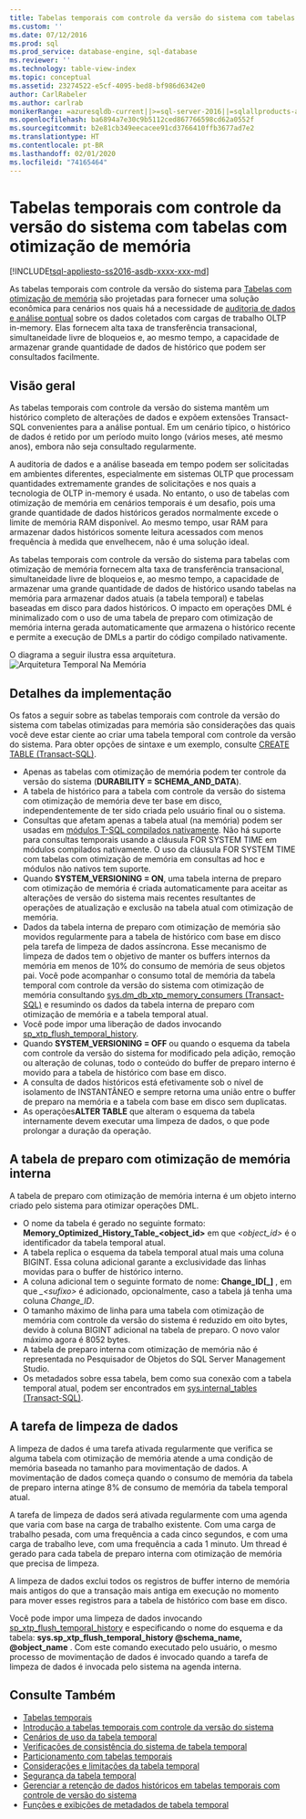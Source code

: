 ```yaml
---
title: Tabelas temporais com controle da versão do sistema com tabelas com otimização de memória | Microsoft Docs
ms.custom: ''
ms.date: 07/12/2016
ms.prod: sql
ms.prod_service: database-engine, sql-database
ms.reviewer: ''
ms.technology: table-view-index
ms.topic: conceptual
ms.assetid: 23274522-e5cf-4095-bed8-bf986d6342e0
author: CarlRabeler
ms.author: carlrab
monikerRange: =azuresqldb-current||>=sql-server-2016||=sqlallproducts-allversions||>=sql-server-linux-2017||=azuresqldb-mi-current
ms.openlocfilehash: ba6894a7e30c9b5112ced867766598cd62a0552f
ms.sourcegitcommit: b2e81cb349eecacee91cd3766410ffb3677ad7e2
ms.translationtype: HT
ms.contentlocale: pt-BR
ms.lasthandoff: 02/01/2020
ms.locfileid: "74165464"
---
```

# <a name="system-versioned-temporal-tables-with-memory-optimized-tables"></a>Tabelas temporais com controle da versão do sistema com tabelas com otimização de memória

[!INCLUDE[tsql-appliesto-ss2016-asdb-xxxx-xxx-md](../../includes/tsql-appliesto-ss2016-asdb-xxxx-xxx-md.md)]

As tabelas temporais com controle da versão do sistema para [Tabelas com otimização de memória](../../relational-databases/in-memory-oltp/memory-optimized-tables.md) são projetadas para fornecer uma solução econômica para cenários nos quais há a necessidade de [auditoria de dados e análise pontual](https://msdn.microsoft.com/library/mt631669.aspx) sobre os dados coletados com cargas de trabalho OLTP in-memory. Elas fornecem alta taxa de transferência transacional, simultaneidade livre de bloqueios e, ao mesmo tempo, a capacidade de armazenar grande quantidade de dados de histórico que podem ser consultados facilmente.

## <a name="overview"></a>Visão geral

As tabelas temporais com controle da versão do sistema mantêm um histórico completo de alterações de dados e expõem extensões Transact-SQL convenientes para a análise pontual. Em um cenário típico, o histórico de dados é retido por um período muito longo (vários meses, até mesmo anos), embora não seja consultado regularmente.

A auditoria de dados e a análise baseada em tempo podem ser solicitadas em ambientes diferentes, especialmente em sistemas OLTP que processam quantidades extremamente grandes de solicitações e nos quais a tecnologia de OLTP in-memory é usada. No entanto, o uso de tabelas com otimização de memória em cenários temporais é um desafio, pois uma grande quantidade de dados históricos gerados normalmente excede o limite de memória RAM disponível. Ao mesmo tempo, usar RAM para armazenar dados históricos somente leitura acessados com menos frequência à medida que envelhecem, não é uma solução ideal.

As tabelas temporais com controle da versão do sistema para tabelas com otimização de memória fornecem alta taxa de transferência transacional, simultaneidade livre de bloqueios e, ao mesmo tempo, a capacidade de armazenar uma grande quantidade de dados de histórico usando tabelas na memória para armazenar dados atuais (a tabela temporal) e tabelas baseadas em disco para dados históricos. O impacto em operações DML é minimalizado com o uso de uma tabela de preparo com otimização de memória interna gerada automaticamente que armazena o histórico recente e permite a execução de DMLs a partir do código compilado nativamente.

O diagrama a seguir ilustra essa arquitetura.![Arquitetura Temporal Na Memória](../../relational-databases/tables/media/temporal-in-memory-architecture.png "Arquitetura temporal na memória")

## <a name="implementation-details"></a>Detalhes da implementação

Os fatos a seguir sobre as tabelas temporais com controle da versão do sistema com tabelas otimizadas para memória são considerações das quais você deve estar ciente ao criar uma tabela temporal com controle da versão do sistema. Para obter opções de sintaxe e um exemplo, consulte [CREATE TABLE &#40;Transact-SQL&#41;](../../t-sql/statements/create-table-transact-sql.md).

- Apenas as tabelas com otimização de memória podem ter controle da versão do sistema (**DURABILITY = SCHEMA_AND_DATA**).
- A tabela de histórico para a tabela com controle da versão do sistema com otimização de memória deve ter base em disco, independentemente de ter sido criada pelo usuário final ou o sistema.
- Consultas que afetam apenas a tabela atual (na memória) podem ser usadas em [módulos T-SQL compilados nativamente](https://msdn.microsoft.com/library/dn133184.aspx). Não há suporte para consultas temporais usando a cláusula FOR SYSTEM TIME em módulos compilados nativamente. O uso da cláusula FOR SYSTEM TIME com tabelas com otimização de memória em consultas ad hoc e módulos não nativos tem suporte.
- Quando **SYSTEM_VERSIONING = ON**, uma tabela interna de preparo com otimização de memória é criada automaticamente para aceitar as alterações de versão do sistema mais recentes resultantes de operações de atualização e exclusão na tabela atual com otimização de memória.
- Dados da tabela interna de preparo com otimização de memória são movidos regularmente para a tabela de histórico com base em disco pela tarefa de limpeza de dados assíncrona. Esse mecanismo de limpeza de dados tem o objetivo de manter os buffers internos da memória em menos de 10% do consumo de memória de seus objetos pai. Você pode acompanhar o consumo total de memória da tabela temporal com controle da versão do sistema com otimização de memória consultando [sys.dm_db_xtp_memory_consumers &#40;Transact-SQL&#41;](../../relational-databases/system-dynamic-management-views/sys-dm-db-xtp-memory-consumers-transact-sql.md) e resumindo os dados da tabela interna de preparo com otimização de memória e a tabela temporal atual.
- Você pode impor uma liberação de dados invocando [sp_xtp_flush_temporal_history](../../relational-databases/system-stored-procedures/temporal-table-sp-xtp-flush-temporal-history.md).
- Quando **SYSTEM_VERSIONING = OFF** ou quando o esquema da tabela com controle da versão do sistema for modificado pela adição, remoção ou alteração de colunas, todo o conteúdo do buffer de preparo interno é movido para a tabela de histórico com base em disco.
- A consulta de dados históricos está efetivamente sob o nível de isolamento de INSTANTÂNEO e sempre retorna uma união entre o buffer de preparo na memória e a tabela com base em disco sem duplicatas.
- As operações**ALTER TABLE** que alteram o esquema da tabela internamente devem executar uma limpeza de dados, o que pode prolongar a duração da operação.

## <a name="the-internal-memory-optimized-staging-table"></a>A tabela de preparo com otimização de memória interna

A tabela de preparo com otimização de memória interna é um objeto interno criado pelo sistema para otimizar operações DML.

- O nome da tabela é gerado no seguinte formato: **Memory_Optimized_History_Table_<object_id>** em que *<object_id>* é o identificador da tabela temporal atual.
- A tabela replica o esquema da tabela temporal atual mais uma coluna BIGINT. Essa coluna adicional garante a exclusividade das linhas movidas para o buffer de histórico interno.
- A coluna adicional tem o seguinte formato de nome: **Change_ID[_<suffix>]** , em que *_\<sufixo>* é adicionado, opcionalmente, caso a tabela já tenha uma coluna *Change_ID*.
- O tamanho máximo de linha para uma tabela com otimização de memória com controle da versão do sistema é reduzido em oito bytes, devido à coluna BIGINT adicional na tabela de preparo. O novo valor máximo agora é 8052 bytes.
- A tabela de preparo interna com otimização de memória não é representada no Pesquisador de Objetos do SQL Server Management Studio.
- Os metadados sobre essa tabela, bem como sua conexão com a tabela temporal atual, podem ser encontrados em [sys.internal_tables &#40;Transact-SQL&#41;](../../relational-databases/system-catalog-views/sys-internal-tables-transact-sql.md).

## <a name="the-data-flush-task"></a>A tarefa de limpeza de dados

A limpeza de dados é uma tarefa ativada regularmente que verifica se alguma tabela com otimização de memória atende a uma condição de memória baseada no tamanho para movimentação de dados. A movimentação de dados começa quando o consumo de memória da tabela de preparo interna atinge 8% de consumo de memória da tabela temporal atual.

A tarefa de limpeza de dados será ativada regularmente com uma agenda que varia com base na carga de trabalho existente. Com uma carga de trabalho pesada, com uma frequência a cada cinco segundos, e com uma carga de trabalho leve, com uma frequência a cada 1 minuto. Um thread é gerado para cada tabela de preparo interna com otimização de memória que precisa de limpeza.

A limpeza de dados exclui todos os registros de buffer interno de memória mais antigos do que a transação mais antiga em execução no momento para mover esses registros para a tabela de histórico com base em disco.

Você pode impor uma limpeza de dados invocando [sp_xtp_flush_temporal_history](../../relational-databases/system-stored-procedures/temporal-table-sp-xtp-flush-temporal-history.md) e especificando o nome do esquema e da tabela: **sys.sp_xtp_flush_temporal_history @schema_name, @object_name** . Com este comando executado pelo usuário, o mesmo processo de movimentação de dados é invocado quando a tarefa de limpeza de dados é invocada pelo sistema na agenda interna.

## <a name="see-also"></a>Consulte Também

- [Tabelas temporais](../../relational-databases/tables/temporal-tables.md)
- [Introdução a tabelas temporais com controle da versão do sistema](../../relational-databases/tables/getting-started-with-system-versioned-temporal-tables.md)
- [Cenários de uso da tabela temporal](../../relational-databases/tables/temporal-table-usage-scenarios.md)
- [Verificações de consistência do sistema de tabela temporal](../../relational-databases/tables/temporal-table-system-consistency-checks.md)
- [Particionamento com tabelas temporais](../../relational-databases/tables/partitioning-with-temporal-tables.md)
- [Considerações e limitações da tabela temporal](../../relational-databases/tables/temporal-table-considerations-and-limitations.md)
- [Segurança da tabela temporal](../../relational-databases/tables/temporal-table-security.md)
- [Gerenciar a retenção de dados históricos em tabelas temporais com controle de versão do sistema](../../relational-databases/tables/manage-retention-of-historical-data-in-system-versioned-temporal-tables.md)
- [Funções e exibições de metadados de tabela temporal](../../relational-databases/tables/temporal-table-metadata-views-and-functions.md)
